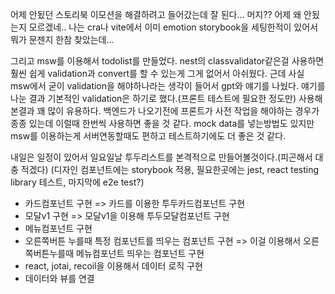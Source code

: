 어제 안됬던 스토리북 이모션을 해결하려고 들어갔는데 잘 된다... 머지??
어제 왜 안됬는지 모르겠네.. 나는 cra나 vite에서 이미 emotion storybook을 세팅한적이 있어서 뭐가 문젠지 한참 찾았는데...

그리고 msw를 이용해서 todolist를 만들었다. nest의 classvalidator같은걸 사용하면 훨씬 쉽게 validation과 convert를 할 수 있는게 그게 없어서 아쉬웠다.
근데 사실 msw에서 굳이 validation을 해야하나라는 생각이 들어서 gpt와 얘기를 나눴다. 얘기를 나눈 결과 기본적인 validation은 하기로 했다.(프론트 테스트에 필요한 정도만)
사용해본결과 꽤 많이 유용하다. 백엔드가 나오기전에 프론트가 사전 작업을 해야하는 경우가 종종 있는데 이럴때 한번씩 사용하면 좋을 것 같다. mock data를 넣는방법도 있지만 msw를 이용하는게 서버연동할때도 편하고 테스트하기에도 더 좋은 것 같다.

내일은 일정이 있어서 일요일날 투두리스트를 본격적으로 만들어볼것이다.(피곤해서 대충 적겠다)
(디자인 컴포넌트에는 storybook 적용, 필요한곳에는 jest, react testing library 테스트, 마지막에 e2e test?)

- 카드컴포넌트 구현 => 카드를 이용한 투두카드컴포넌트 구현
- 모달v1 구현 => 모달v1을 이용해 투두모달컴포넌트 구현
- 메뉴컴포넌트 구현
- 오른쪽버튼 누를때 특정 컴포넌트를 띄우는 컴포넌트 구현 => 이걸 이용해서 오른쪽버튼누를때 메뉴컴포넌트 띄우는 컴포넌트 구현
- react, jotai, recoil을 이용해서 데이터 로직 구현
- 데이터와 뷰를 연결
